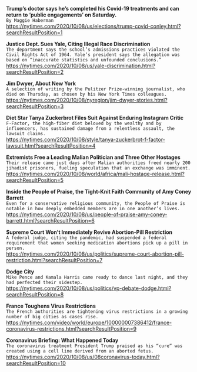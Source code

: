 **Trump’s doctor says he’s completed his Covid-19 treatments and can return to ‘public engagements’ on Saturday.**\
`By Maggie Haberman`\
https://nytimes.com/2020/10/08/us/elections/trump-covid-conley.html?searchResultPosition=1

**Justice Dept. Sues Yale, Citing Illegal Race Discrimination**\
`The department says the school’s admissions practices violated the Civil Rights Act of 1964. Yale’s president says the allegation was based on “inaccurate statistics and unfounded conclusions.”`\
https://nytimes.com/2020/10/08/us/yale-discrimination.html?searchResultPosition=2

**Jim Dwyer, About New York**\
`A selection of writing by the Pulitzer Prize-winning journalist, who died on Thursday, as chosen by his New York Times colleagues.`\
https://nytimes.com/2020/10/08/nyregion/jim-dwyer-stories.html?searchResultPosition=3

**Diet Star Tanya Zuckerbrot Files Suit Against Enduring Instagram Critic**\
`F-Factor, the high-fiber diet beloved by the wealthy and by influencers, has sustained damage from a relentless assault, the lawsuit claims.`\
https://nytimes.com/2020/10/08/style/tanya-zuckerbrot-f-factor-lawsuit.html?searchResultPosition=4

**Extremists Free a Leading Malian Politician and Three Other Hostages**\
`Their release came just days after Malian authorities freed nearly 200 jihadist prisoners, fueling speculation that an exchange was imminent.`\
https://nytimes.com/2020/10/08/world/africa/mali-hostage-release.html?searchResultPosition=5

**Inside the People of Praise, the Tight-Knit Faith Community of Amy Coney Barrett**\
`Even for a conservative religious community, the People of Praise is notable in how deeply embedded members are in one another’s lives.`\
https://nytimes.com/2020/10/08/us/people-of-praise-amy-coney-barrett.html?searchResultPosition=6

**Supreme Court Won’t Immediately Revive Abortion-Pill Restriction**\
`A federal judge, citing the pandemic, had suspended a federal requirement that women seeking medication abortions pick up a pill in person.`\
https://nytimes.com/2020/10/08/us/politics/supreme-court-abortion-pill-restriction.html?searchResultPosition=7

**Dodge City**\
`Mike Pence and Kamala Harris came ready to dance last night, and they had perfected their sidestep.`\
https://nytimes.com/2020/10/08/us/politics/vp-debate-dodge.html?searchResultPosition=8

**France Toughens Virus Restrictions**\
`The French authorities are tightening virus restrictions in a growing number of big cities as cases rise.`\
https://nytimes.com/video/world/europe/100000007386412/france-coronavirus-restrictions.html?searchResultPosition=9

**Coronavirus Briefing: What Happened Today**\
`The coronavirus treatment President Trump praised as his “cure” was created using a cell line derived from an aborted fetus.`\
https://nytimes.com/2020/10/08/us/08coronavirus-today.html?searchResultPosition=10

